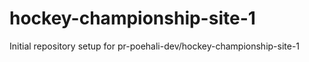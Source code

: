 # hockey-championship-site-1

Initial repository setup for pr-poehali-dev/hockey-championship-site-1